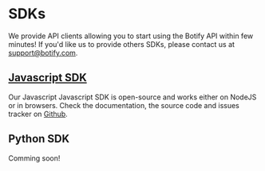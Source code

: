 # SDKs

We provide API clients allowing you to start using the Botify API within few minutes! If you'd like us to provide others SDKs, please contact us at [support@botify.com](mailto:support@botify.com).


## [Javascript SDK](https://github.com/botify-labs/botify-sdk-js)

Our Javascript Javascript SDK is open-source and works either on NodeJS or in browsers. Check the documentation, the source code and issues tracker on [Github](https://github.com/botify-labs/botify-sdk-js).


## Python SDK

Comming soon!
